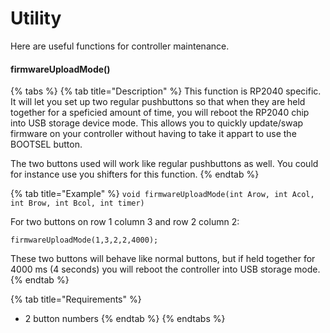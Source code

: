 # Utility

Here are useful functions for controller maintenance.

#### firmwareUploadMode()

{% tabs %}
{% tab title="Description" %}
This function is RP2040 specific. It will let you set up two regular pushbuttons so that when they are held together for a speficied amount of time, you will reboot the RP2040 chip into USB storage device mode. This allows you to quickly update/swap firmware on your controller without having to take it appart to use the BOOTSEL button.&#x20;

The two buttons used will work like regular pushbuttons as well. You could for instance use you shifters for this function. &#x20;
{% endtab %}

{% tab title="Example" %}
`void firmwareUploadMode(int Arow, int Acol, int Brow, int Bcol, int timer)`

For two buttons on row 1 column 3 and row 2 column 2:

`firmwareUploadMode(1,3,2,2,4000);`

These two buttons will behave like normal buttons, but if held together for 4000 ms (4 seconds) you will reboot the controller into USB storage mode.&#x20;
{% endtab %}

{% tab title="Requirements" %}
* 2 button numbers
{% endtab %}
{% endtabs %}
